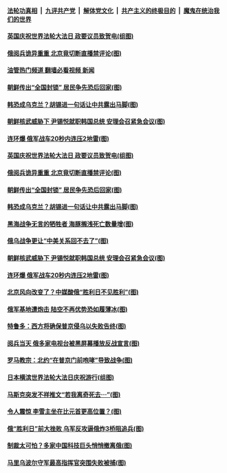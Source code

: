 ####  [法轮功真相](../../../../basic/blob/master/README.md?t=05112101) &nbsp;|&nbsp; [九评共产党](../../../../9ping.md/blob/master/README.md?t=05112101) &nbsp;|&nbsp; [解体党文化](../../../../jtdwh.md/blob/master/README.md?t=05112101)  &nbsp;|&nbsp; [共产主义的终极目的](../../../../gczydzjmd.md/blob/master/README.md?t=05112101) &nbsp;|&nbsp; [魔鬼在统治我们的世界](../../../../mgztzwmdsj.md/blob/master/README.md?t=05112101) 

#### [英国庆祝世界法轮大法日 政要议员致贺电(组图)](../pages/p9/1006120.md?t=05112101) 

#### [俄阅兵诡异重重 北京竟切断直播禁评论(图)](../pages/p9/1006027.md?t=05112101) 

#### [油管热门频道 翻墙必看视频 新闻](http://45.76.130.85:81/youtube.html?05112101)

#### [朝鲜传出“全国封锁” 居民争先恐后回家(图)](../pages/p9/1006085.md?t=05112101) 

#### [韩恐成乌克兰？胡锡进一句话让中共露出马脚(图)](../pages/p9/1005998.md?t=05112101) 

#### [朝鲜核武威胁下 尹锡悦就职韩国总统 安理会召紧急会议(图)](../pages/p9/1006019.md?t=05112101) 

#### [连环爆 俄军战车20秒内连压2地雷(图)](../pages/p9/1005993.md?t=05112101) 

#### [英国庆祝世界法轮大法日 政要议员致贺电(组图)](../pages/p9/1006120.md?t=05112101) 

#### [俄阅兵诡异重重 北京竟切断直播禁评论(图)](../pages/p9/1006027.md?t=05112101) 

#### [朝鲜传出“全国封锁” 居民争先恐后回家(图)](../pages/p9/1006085.md?t=05112101) 

#### [韩恐成乌克兰？胡锡进一句话让中共露出马脚(图)](../pages/p9/1005998.md?t=05112101) 

#### [黑海战争无言的牺牲者 海豚搁浅死亡数量增(图)](../pages/p9/1006070.md?t=05112101) 

#### [俄乌战争更让“中美关系回不去了”(图)](../pages/p9/1006069.md?t=05112101) 

#### [朝鲜核武威胁下 尹锡悦就职韩国总统 安理会召紧急会议(图)](../pages/p9/1006019.md?t=05112101) 

#### [连环爆 俄军战车20秒内连压2地雷(图)](../pages/p9/1005993.md?t=05112101) 

#### [北京风向改变了？中媒酸俄“胜利日不见胜利”(图)](../pages/p9/1005935.md?t=05112101) 

#### [俄军基地遭炮击 陆空不再优势恐如履薄冰(图)](../pages/p9/1005926.md?t=05112101) 

#### [特鲁多：西方将确保普京侵乌以失败告终(图)](../pages/p9/1005972.md?t=05112101) 

#### [阅兵当天 俄多家电视台被黑屏幕播放反战宣言(图)](../pages/p9/1005971.md?t=05112101) 

#### [罗马教宗：北约“在普京门前咆哮”导致战争(图)](../pages/p9/1005918.md?t=05112101) 


#### [日本横滨世界法轮大法日庆祝游行(组图)](../pages/p9/1005921.md?t=05112101) 

#### [马斯克突发不祥推文“若我离奇死去⋯”(图)](../pages/p9/1005905.md?t=05112101) 

#### [令人震惊 李雪主坐在比元首更高位置？(图)](../pages/p9/1005822.md?t=05112101) 

#### [俄“胜利日”前大挫败 乌军反攻逼俄炸3桥阻追兵(图)](../pages/p9/1005803.md?t=05112101) 

#### [制裁太可怕？多家中国科技巨头悄悄撤离俄(图)](../pages/p9/1005796.md?t=05112101) 

#### [马里乌波尔守军最高指挥官突围失败被捕(图)](../pages/p9/1005873.md?t=05112101) 

<img src='http://gfw-breaker.win/goodnews/indexes/p9.md' width='0px' height='0px'/>
